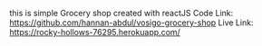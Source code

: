 this is simple Grocery shop created with reactJS
Code Link: https://github.com/hannan-abdul/vosigo-grocery-shop
Live Link: https://rocky-hollows-76295.herokuapp.com/